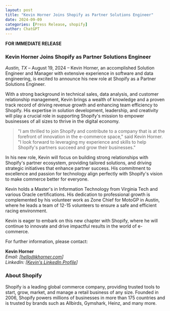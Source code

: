 ```yaml
---
layout: post
title: "Kevin Horner Joins Shopify as Partner Solutions Engineer"
date: 2024-09-09
categories: [Press Release, shopify]
author: ChatGPT
---
```


**FOR IMMEDIATE RELEASE**  

### Kevin Horner Joins Shopify as Partner Solutions Engineer  

*Austin, TX* – August 19, 2024 – Kevin Horner, an accomplished Solution Engineer and Manager with extensive experience in software and data engineering, is excited to announce his new role at Shopify as a Partner Solutions Engineer.  

With a strong background in technical sales, data analysis, and customer relationship management, Kevin brings a wealth of knowledge and a proven track record of driving revenue growth and enhancing team efficiency to Shopify. His expertise in solution development, leadership, and creativity will play a crucial role in supporting Shopify's mission to empower businesses of all sizes to thrive in the digital economy.

>"I am thrilled to join Shopify and contribute to a company that is at the forefront of innovation in the e-commerce space," said Kevin Horner. "I look forward to leveraging my experience and skills to help Shopify's partners succeed and grow their businesses."

In his new role, Kevin will focus on building strong relationships with Shopify's partner ecosystem, providing tailored solutions, and driving strategic initiatives that enhance partner success. His commitment to excellence and passion for technology align perfectly with Shopify's vision to make commerce better for everyone.  

Kevin holds a Master's in Information Technology from Virginia Tech and various Oracle certifications. His dedication to professional growth is complemented by his volunteer work as Zone Chief for MotoGP in Austin, where he leads a team of 12-15 volunteers to ensure a safe and efficient racing environment.

Kevin is eager to embark on this new chapter with Shopify, where he will continue to innovate and drive impactful results in the world of e-commerce.  

For further information, please contact:  

**Kevin Horner**  
*Email: [[hello@khorner.com](mailto:hello@khorner.com)]*  
*LinkedIn: [[Kevin's LinkedIn Profile](https://www.linkedin.com/in/kevinhorner/)]*  

### About Shopify  
Shopify is a leading global commerce company, providing trusted tools to start, grow, market, and manage a retail business of any size. Founded in 2006, Shopify powers millions of businesses in more than 175 countries and is trusted by brands such as Allbirds, Gymshark, Heinz, and many more.
